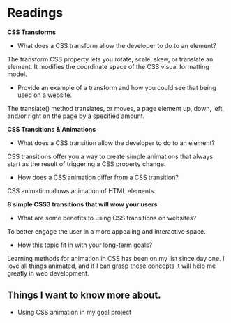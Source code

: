 # Readings

**CSS Transforms**

- What does a CSS transform allow the developer to do to an element?

The transform CSS property lets you rotate, scale, skew, or translate an element. It modifies the coordinate space of the CSS visual formatting model.
- Provide an example of a transform and how you could see that being used on a website.

The translate() method translates, or moves, a page element up, down, left, and/or right on the page by a specified amount.

**CSS Transitions & Animations**

- What does a CSS transition allow the developer to do to an element?

CSS transitions offer you a way to create simple animations that always start as the result of triggering a CSS property change.
- How does a CSS animation differ from a CSS transition?

CSS animation allows animation of HTML elements.

**8 simple CSS3 transitions that will wow your users**

- What are some benefits to using CSS transitions on websites?

To better engage the user in a more appealing and interactive space.
- How this topic fit in with your long-term goals?

Learning methods for animation in CSS has been on my list since day one. I love all things animated, and if I can grasp these concepts it will help me greatly in web development.

## Things I want to know more about.

- Using CSS animation in my goal project
